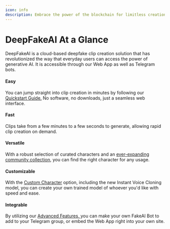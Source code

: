 ```yaml
---
icon: info
description: Embrace the power of the blockchain for limitless creation
---
```


# DeepFakeAI At a Glance

DeepFakeAI is a cloud-based deepfake clip creation solution that has revolutionized the way that everyday users can access the power of generative AI. It is accessible through our Web App as well as Telegram bots.

#### Easy

You can jump straight into clip creation in minutes by following our [Quickstart Guide.](features/quickstart-guide/) No software, no downloads, just a seamless web interface.&#x20;

#### Fast

Clips take from a few minutes to a few seconds to generate, allowing rapid clip creation on demand.

#### Versatile

With a robust selection of curated characters and an [ever-expanding community collection](features/custom-characters/explore.md), you can find the right character for any usage.

#### Customizable

With the [Custom Character](features/custom-characters/) option, including the new Instant Voice Cloning model, you can create your own trained model of whoever you'd like with speed and ease.

#### Integrable

By utilizing our [Advanced Features, ](features/advanced-features/)you can make your own FakeAI Bot to add to your Telegram group, or embed the Web App right into your own site.&#x20;

